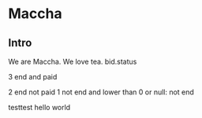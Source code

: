 # Maccha
## Intro
We are Maccha. We love tea.
bid.status

3 end and paid

2 end not paid
1 not end and lower than
0  or null: not end

testtest
 hello world
